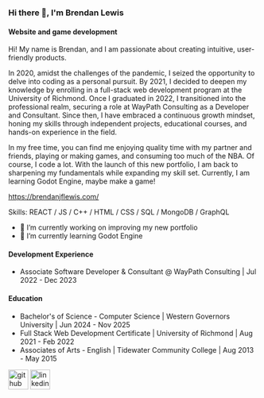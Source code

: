### Hi there 👋, I'm Brendan Lewis
#### Website and game development
Hi! My name is Brendan, and I am passionate about creating intuitive, user-friendly products.

In 2020, amidst the challenges of the pandemic, I seized the opportunity to delve into coding as a personal pursuit. By 2021, I decided to deepen my knowledge by enrolling in a full-stack web development program at the University of Richmond. Once I graduated in 2022, I transitioned into the professional realm, securing a role at WayPath Consulting as a Developer and Consultant. Since then, I have embraced a continuous growth mindset, honing my skills through independent projects, educational courses, and hands-on experience in the field.

In my free time, you can find me enjoying quality time with my partner and friends, playing or making games, and consuming too much of the NBA. Of course, I code a lot. With the launch of this new portfolio, I am back to sharpening my fundamentals while expanding my skill set. Currently, I am learning Godot Engine, maybe make a game!

<a src='https://brendanjflewis.com/' target='_blank'>https://brendanjflewis.com/</a>

Skills: REACT / JS / C++ / HTML / CSS / SQL / MongoDB / GraphQL

- 🔭 I’m currently working on improving my new portfolio 
- 🌱 I’m currently learning Godot Engine

#### Development Experience

- Associate Software Developer & Consultant @ WayPath Consulting | Jul 2022 - Dec 2023

#### Education

- Bachelor's of Science - Computer Science | Western Governors University | Jun 2024 - Nov 2025
- Full Stack Web Development Certificate | University of Richmond | Aug 2021 - Feb 2022
- Associates of Arts - English | Tidewater Community College | Aug 2013 - May 2015


[<img src='https://cdn.jsdelivr.net/npm/simple-icons@3.0.1/icons/github.svg' alt='github' height='40'>](https://github.com/brendanjflewis)  [<img src='https://cdn.jsdelivr.net/npm/simple-icons@3.0.1/icons/linkedin.svg' alt='linkedin' height='40'>](https://www.linkedin.com/in/brendanjflewis/)


